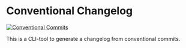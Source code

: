 ﻿# Conventional Changelog

[![Conventional Commits][ccommits-img]][ccommits-url]

This is a CLI-tool to generate a changelog from conventional commits.

[ccommits-url]: https://conventionalcommits.org/
[ccommits-img]: https://badgen.net/badge/conventional%20commits/v1.0.0/dfb317
